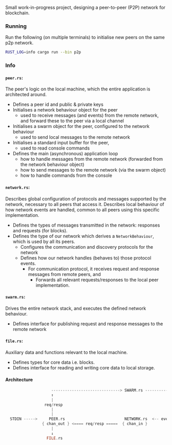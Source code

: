Small work-in-progress project, designing a peer-to-peer (P2P) network for blockchain.

### Running

Run the following (on multiple terminals) to initialise new peers on the same p2p network.

```sh
RUST_LOG=info cargo run --bin p2p
```



### Info

#### `peer.rs`:
The peer's logic on the local machine, which the entire application is architected around.

- Defines a peer id and public & private keys
- Initialises a network behaviour object for the peer
  - used to receive messages (and events) from the remote network, and forward these to the peer via a local channel
- Initialises a swarm object for the peer, configured to the network behaviour
  - used to send local messages to the remote network
- Initialises a standard input buffer for the peer,
  - used to read console commands
- Defines the main (asynchronous) application loop
  - how to handle messages from the remote network (forwarded from the network behaviour object)
  - how to send messages to the remote network (via the swarm object)
  - how to handle commands from the console

#### `network.rs`:
Describes global configuration of protocols and messages supported by the network, necessary to all peers that access it.
Describes local behaviour of how network events are handled, common to all peers using this specific implementation.

- Defines the types of messages transmitted in the network: responses and requests (for blocks).
- Defines the type of our network which derives a `NetworkBehaviour`, which is used by all its peers.
  - Configures the communication and discovery protocols for the network
  - Defines how our network handles (behaves to) those protocol events.
    - For communication protocol, it receives request and response messages from remote peers, and
      - Forwards all relevant requests/responses to the local peer implementation.

#### `swarm.rs`:
Drives the entire network stack, and executes the defined network behaviour.

- Defines interface for publishing request and response messages to the remote network

#### `file.rs`:
Auxiliary data and functions relevant to the local machine.

- Defines types for core data i.e. blocks.
- Defines interface for reading and writing core data to local storage.


#### Architecture
```rs
                    ------------------------------> SWARM.rs -------------------------->
                    ↑                                                                 |
                    |                                                                 |
                 req/resp                                                          req/resp
                    |                                                                 |
                    |                                                                 ↓
  STDIN ----->     PEER.rs                          NETWORK.rs  <-- event <---   P2P_NETWORK
                { chan_out } <==== req/resp =====  { chan_in }
                    |
                    ↓
                  FILE.rs
```

<!--
  Note:
  The Peer and NetworkBehaviour object never directly communicate. The Swarm is the intermediary that executes the one-way communication (the NetworkBehaviour sending messages to it the Peer via the local channel) describes in the code, when responding to events.
-->